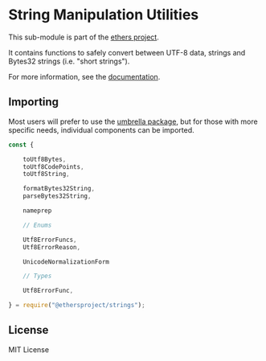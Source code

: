 String Manipulation Utilities
=============================

This sub-module is part of the [ethers project](https://github.com/ethers-io/ethers.js).

It contains functions to safely convert between UTF-8 data, strings and Bytes32 strings
(i.e. "short strings").

For more information, see the [documentation](https://docs.ethers.io/v5/api/utils/strings/).

Importing
---------

Most users will prefer to use the [umbrella package](https://www.npmjs.com/package/ethers),
but for those with more specific needs, individual components can be imported.

```javascript
const {

    toUtf8Bytes,
    toUtf8CodePoints,
    toUtf8String,

    formatBytes32String,
    parseBytes32String,

    nameprep

    // Enums

    Utf8ErrorFuncs,
    Utf8ErrorReason,

    UnicodeNormalizationForm

    // Types

    Utf8ErrorFunc,

} = require("@ethersproject/strings");
```

License
-------

MIT License
